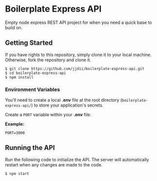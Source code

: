 # Boilerplate Express API
Empty node express REST API project for when you need a quick base to build on.

## Getting Started
If you have rights to this repository, simply clone it to your local machine. Otherwise, fork the repository and clone it.
```
$ git clone https://github.com/jjdii/boilerplate-express-api.git
$ cd boilerplate-express-api
$ npm install
```

### Environment Variables
You'll need to create a local **.env** file at the root directory (`boilerplate-express-api/`) to store your application's secrets.

Create a `PORT` variable within your **.env** file.

  **Example:**
  ```
  PORT=3000
  ```

## Running the API
Run the following code to initialize the API. The server will automatically restart when any changes are made to the code.
```
$ npm start
```


